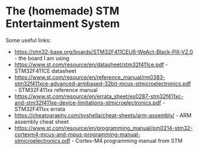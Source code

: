 # The (homemade) STM Entertainment System

Some useful links:

- <https://stm32-base.org/boards/STM32F411CEU6-WeAct-Black-Pill-V2.0> - the board I am using
- <https://www.st.com/resource/en/datasheet/stm32f411ce.pdf> - STM32F411CE datasheet
- <https://www.st.com/resource/en/reference_manual/rm0383-stm32f411xce-advanced-armbased-32bit-mcus-stmicroelectronics.pdf> - STM32F411xx reference manual
- <https://www.st.com/resource/en/errata_sheet/es0287-stm32f411xc-and-stm32f411xe-device-limitations-stmicroelectronics.pdf> - STM32F411xx errata
- <https://cheatography.com/syshella/cheat-sheets/arm-assembly/> - ARM assembly cheat sheet
- <https://www.st.com/resource/en/programming_manual/pm0214-stm32-cortexm4-mcus-and-mpus-programming-manual-stmicroelectronics.pdf> - Cortex-M4 programming manual from STM
